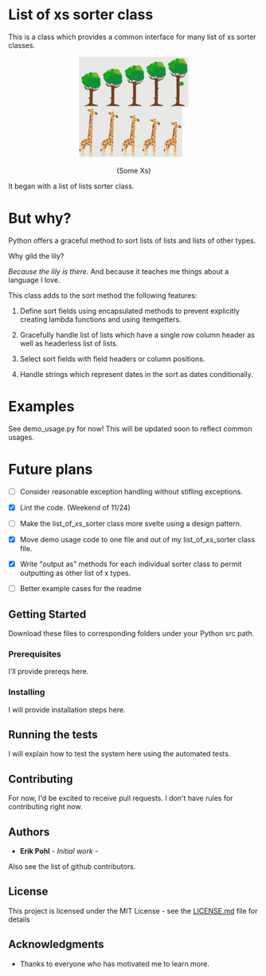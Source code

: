 # List of xs sorter class

This is a class which provides a common interface for many list of xs sorter classes. 


<p align="center">
  <img src="https://github.com/ErikPohl-Lot49-Projects/Erik-Pohl-Repo/blob/master/media/arranged_by_order.png">
</p>
<p align="center">
(Some Xs)
</p>

It began with a list of lists sorter class.

# But why?

Python offers a graceful method to sort lists of lists and lists of other types.

Why gild the lily?

_Because the lily is there._  And because it teaches me things about a language I love.

This class adds to the sort method the following features:
1. Define sort fields using encapsulated methods to prevent explicitly creating lambda functions and using itemgetters.

2. Gracefully handle list of lists which have a single row column header as well as headerless list of lists.

3. Select sort fields with field headers or column positions.

4. Handle strings which represent dates in the sort as dates conditionally.


# Examples

See demo_usage.py for now!  This will be updated soon to reflect common usages.



# Future plans

- [ ] Consider reasonable exception handling without stifling exceptions.
- [x] Lint the code. (Weekend of 11/24)
- [ ] Make the list_of_xs_sorter class more svelte using a design pattern.
- [x] Move demo usage code to one file and out of my list_of_xs_sorter class file.
- [x] Write "output as" methods for each individual sorter class to permit outputting as other list of x types.
- [ ] Better example cases for the readme

  
## Getting Started

Download these files to corresponding folders under your Python src path.

### Prerequisites

I'll provide prereqs here.

### Installing

I will provide installation steps here.

## Running the tests

I will explain how to test the system here using the automated tests.

## Contributing

For now, I'd be excited to receive pull requests.  I don't have rules for contributing right now.

## Authors

* **Erik Pohl** - *Initial work* - 

Also see the list of github contributors.

## License

This project is licensed under the MIT License - see the [LICENSE.md](LICENSE.md) file for details

## Acknowledgments

* Thanks to everyone who has motivated me to learn more.
